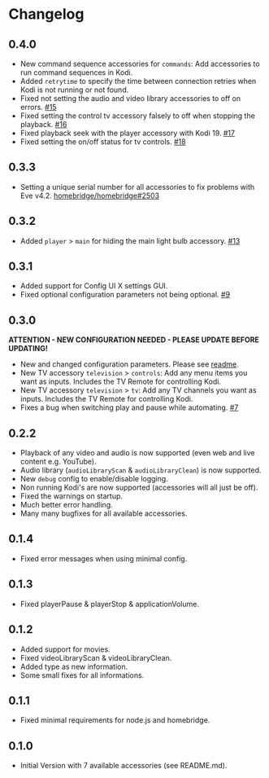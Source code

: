 # Changelog

## 0.4.0

* New command sequence accessories for `commands`: Add accessories to run command sequences in Kodi.
* Added `retrytime` to specify the time between connection retries when Kodi is not running or not found.
* Fixed not setting the audio and video library accessories to off on errors. [#15](https://github.com/DeutscheMark/homebridge-kodi/issues/15)
* Fixed setting the control tv accessory falsely to off when stopping the playback. [#16](https://github.com/DeutscheMark/homebridge-kodi/issues/16)
* Fixed playback seek with the player accessory with Kodi 19. [#17](https://github.com/DeutscheMark/homebridge-kodi/issues/17)
* Fixed setting the on/off status for tv controls. [#18](https://github.com/DeutscheMark/homebridge-kodi/issues/18)

## 0.3.3

* Setting a unique serial number for all accessories to fix problems with Eve v4.2. [homebridge/homebridge#2503](https://github.com/homebridge/homebridge/issues/2503)

## 0.3.2

* Added `player` > `main` for hiding the main light bulb accessory. [#13](https://github.com/DeutscheMark/homebridge-kodi/issues/13)

## 0.3.1

* Added support for Config UI X settings GUI.
* Fixed optional configuration parameters not being optional. [#9](https://github.com/DeutscheMark/homebridge-kodi/issues/9)

## 0.3.0

**ATTENTION - NEW CONFIGURATION NEEDED - PLEASE UPDATE BEFORE UPDATING!**

* New and changed configuration parameters. Please see [readme](https://github.com/DeutscheMark/homebridge-kodi/blob/master/README.md).
* New TV accessory `television` > `controls`: Add any menu items you want as inputs. Includes the TV Remote for controlling Kodi.
* New TV accessory `television` > `tv`: Add any TV channels you want as inputs. Includes the TV Remote for controlling Kodi.
* Fixes a bug when switching play and pause while automating. [#7](https://github.com/DeutscheMark/homebridge-kodi/issues/7)

## 0.2.2

* Playback of any video and audio is now supported (even web and live content e.g. YouTube).
* Audio library (`audioLibraryScan` & `audioLibraryClean`) is now supported.
* New `debug` config to enable/disable logging.
* Non running Kodi's are now supported (accessories will all just be off).
* Fixed the warnings on startup.
* Much better error handling.
* Many many bugfixes for all available accessories.

## 0.1.4

* Fixed error messages when using minimal config.

## 0.1.3

* Fixed playerPause & playerStop & applicationVolume.

## 0.1.2

* Added support for movies.
* Fixed videoLibraryScan & videoLibraryClean.
* Added type as new information.
* Some small fixes for all informations.

## 0.1.1

* Fixed minimal requirements for node.js and homebridge.

## 0.1.0

* Initial Version with 7 available accessories (see README.md).
